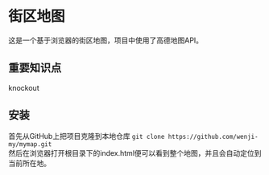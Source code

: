 # 街区地图

这是一个基于浏览器的街区地图，项目中使用了高德地图API。

## 重要知识点
knockout

## 安装

首先从GitHub上把项目克隆到本地仓库
```git clone https://github.com/wenji-my/mymap.git```<br>
然后在浏览器打开根目录下的index.html便可以看到整个地图，并且会自动定位到当前所在地。